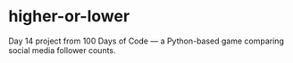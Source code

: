 # higher-or-lower
Day 14 project from 100 Days of Code — a Python-based game comparing social media follower counts.
